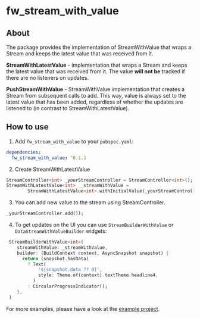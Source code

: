 # fw_stream_with_value

## About

The package provides the implementation of StreamWithValue that wraps a
Stream and keeps the latest value that was received from it.

**StreamWithLatestValue** - implementation that wraps a Stream and keeps the latest value that was received from it. The value **will not be** tracked if there are no listeners on updates.

**PushStreamWithValue** - StreamWithValue implementation that creates a Stream from subsequent calls to add. This way, value is always set to the latest value that has been added, regardless of whether the updates are listened to (in contrast to StreamWithLatestValue).

## How to use

1. Add `fw_stream_with_value` to your `pubspec.yaml`:

```yaml
dependencies:
  fw_stream_with_value: ^0.1.1
```

2. Create StreamWithLatestValue

```dart
StreamController<int> _yourStreamController = StreamController<int>();
StreamWithLatestValue<int>  _streamWithValue =
        StreamWithLatestValue<int>.withInitialValue(_yourStreamController.stream, initialValue: 0);

```

3. You can add new value to the stream using StreamController.

```dart
_yourStreamController.add(5);
```

4. To get updates on the UI you can use `StreamBuilderWithValue` or `DataStreamWithValueBuilder` widgets:

```dart
 StreamBuilderWithValue<int>(
    streamWithValue: _streamWithValue,
    builder: (BuildContext context, AsyncSnapshot snapshot) {
      return (snapshot.hasData)
        ? Text(
            '${snapshot.data ?? 0}',
            style: Theme.of(context).textTheme.headline4,
          )
        : CircularProgressIndicator();
    },
 )
```

For more examples, please have a look at the [example project](https://github.com/futureware-tech/fw_stream_with_value/blob/ae6320b5ce736dd799431c8b5041f6b4b71ce854/example/lib/main.dart).
